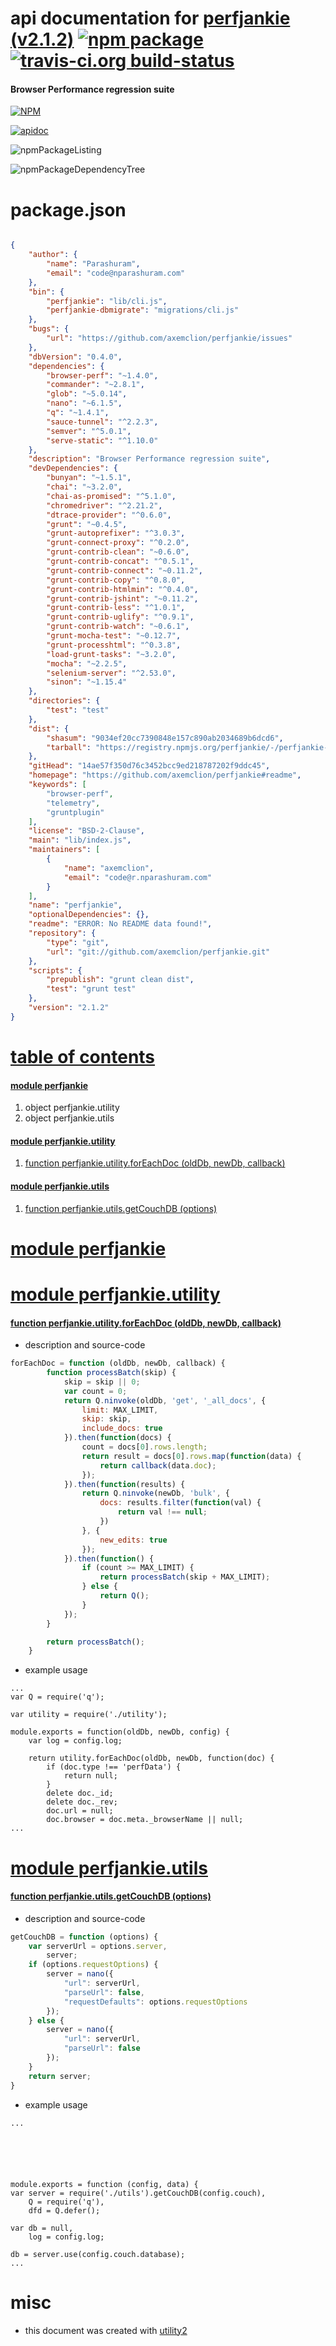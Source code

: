 # api documentation for  [perfjankie (v2.1.2)](https://github.com/axemclion/perfjankie#readme)  [![npm package](https://img.shields.io/npm/v/npmdoc-perfjankie.svg?style=flat-square)](https://www.npmjs.org/package/npmdoc-perfjankie) [![travis-ci.org build-status](https://api.travis-ci.org/npmdoc/node-npmdoc-perfjankie.svg)](https://travis-ci.org/npmdoc/node-npmdoc-perfjankie)
#### Browser Performance regression suite

[![NPM](https://nodei.co/npm/perfjankie.png?downloads=true)](https://www.npmjs.com/package/perfjankie)

[![apidoc](https://npmdoc.github.io/node-npmdoc-perfjankie/build/screenCapture.buildNpmdoc.browser._2Fhome_2Ftravis_2Fbuild_2Fnpmdoc_2Fnode-npmdoc-perfjankie_2Ftmp_2Fbuild_2Fapidoc.html.png)](https://npmdoc.github.io/node-npmdoc-perfjankie/build/apidoc.html)

![npmPackageListing](https://npmdoc.github.io/node-npmdoc-perfjankie/build/screenCapture.npmPackageListing.svg)

![npmPackageDependencyTree](https://npmdoc.github.io/node-npmdoc-perfjankie/build/screenCapture.npmPackageDependencyTree.svg)



# package.json

```json

{
    "author": {
        "name": "Parashuram",
        "email": "code@nparashuram.com"
    },
    "bin": {
        "perfjankie": "lib/cli.js",
        "perfjankie-dbmigrate": "migrations/cli.js"
    },
    "bugs": {
        "url": "https://github.com/axemclion/perfjankie/issues"
    },
    "dbVersion": "0.4.0",
    "dependencies": {
        "browser-perf": "~1.4.0",
        "commander": "~2.8.1",
        "glob": "~5.0.14",
        "nano": "~6.1.5",
        "q": "~1.4.1",
        "sauce-tunnel": "^2.2.3",
        "semver": "^5.0.1",
        "serve-static": "^1.10.0"
    },
    "description": "Browser Performance regression suite",
    "devDependencies": {
        "bunyan": "~1.5.1",
        "chai": "~3.2.0",
        "chai-as-promised": "^5.1.0",
        "chromedriver": "^2.21.2",
        "dtrace-provider": "^0.6.0",
        "grunt": "~0.4.5",
        "grunt-autoprefixer": "^3.0.3",
        "grunt-connect-proxy": "^0.2.0",
        "grunt-contrib-clean": "~0.6.0",
        "grunt-contrib-concat": "^0.5.1",
        "grunt-contrib-connect": "~0.11.2",
        "grunt-contrib-copy": "^0.8.0",
        "grunt-contrib-htmlmin": "^0.4.0",
        "grunt-contrib-jshint": "~0.11.2",
        "grunt-contrib-less": "^1.0.1",
        "grunt-contrib-uglify": "^0.9.1",
        "grunt-contrib-watch": "~0.6.1",
        "grunt-mocha-test": "~0.12.7",
        "grunt-processhtml": "^0.3.8",
        "load-grunt-tasks": "~3.2.0",
        "mocha": "~2.2.5",
        "selenium-server": "^2.53.0",
        "sinon": "~1.15.4"
    },
    "directories": {
        "test": "test"
    },
    "dist": {
        "shasum": "9034ef20cc7390848e157c890ab2034689b6dcd6",
        "tarball": "https://registry.npmjs.org/perfjankie/-/perfjankie-2.1.2.tgz"
    },
    "gitHead": "14ae57f350d76c3452bcc9ed218787202f9ddc45",
    "homepage": "https://github.com/axemclion/perfjankie#readme",
    "keywords": [
        "browser-perf",
        "telemetry",
        "gruntplugin"
    ],
    "license": "BSD-2-Clause",
    "main": "lib/index.js",
    "maintainers": [
        {
            "name": "axemclion",
            "email": "code@r.nparashuram.com"
        }
    ],
    "name": "perfjankie",
    "optionalDependencies": {},
    "readme": "ERROR: No README data found!",
    "repository": {
        "type": "git",
        "url": "git://github.com/axemclion/perfjankie.git"
    },
    "scripts": {
        "prepublish": "grunt clean dist",
        "test": "grunt test"
    },
    "version": "2.1.2"
}
```



# <a name="apidoc.tableOfContents"></a>[table of contents](#apidoc.tableOfContents)

#### [module perfjankie](#apidoc.module.perfjankie)
1.  object <span class="apidocSignatureSpan">perfjankie.</span>utility
1.  object <span class="apidocSignatureSpan">perfjankie.</span>utils

#### [module perfjankie.utility](#apidoc.module.perfjankie.utility)
1.  [function <span class="apidocSignatureSpan">perfjankie.utility.</span>forEachDoc (oldDb, newDb, callback)](#apidoc.element.perfjankie.utility.forEachDoc)

#### [module perfjankie.utils](#apidoc.module.perfjankie.utils)
1.  [function <span class="apidocSignatureSpan">perfjankie.utils.</span>getCouchDB (options)](#apidoc.element.perfjankie.utils.getCouchDB)



# <a name="apidoc.module.perfjankie"></a>[module perfjankie](#apidoc.module.perfjankie)



# <a name="apidoc.module.perfjankie.utility"></a>[module perfjankie.utility](#apidoc.module.perfjankie.utility)

#### <a name="apidoc.element.perfjankie.utility.forEachDoc"></a>[function <span class="apidocSignatureSpan">perfjankie.utility.</span>forEachDoc (oldDb, newDb, callback)](#apidoc.element.perfjankie.utility.forEachDoc)
- description and source-code
```javascript
forEachDoc = function (oldDb, newDb, callback) {
		function processBatch(skip) {
			skip = skip || 0;
			var count = 0;
			return Q.ninvoke(oldDb, 'get', '_all_docs', {
				limit: MAX_LIMIT,
				skip: skip,
				include_docs: true
			}).then(function(docs) {
				count = docs[0].rows.length;
				return result = docs[0].rows.map(function(data) {
					return callback(data.doc);
				});
			}).then(function(results) {
				return Q.ninvoke(newDb, 'bulk', {
					docs: results.filter(function(val) {
						return val !== null;
					})
				}, {
					new_edits: true
				});
			}).then(function() {
				if (count >= MAX_LIMIT) {
					return processBatch(skip + MAX_LIMIT);
				} else {
					return Q();
				}
			});
		}

		return processBatch();
	}
```
- example usage
```shell
...
var Q = require('q');

var utility = require('./utility');

module.exports = function(oldDb, newDb, config) {
	var log = config.log;

	return utility.forEachDoc(oldDb, newDb, function(doc) {
		if (doc.type !== 'perfData') {
			return null;
		}
		delete doc._id;
		delete doc._rev;
		doc.url = null;
		doc.browser = doc.meta._browserName || null;
...
```



# <a name="apidoc.module.perfjankie.utils"></a>[module perfjankie.utils](#apidoc.module.perfjankie.utils)

#### <a name="apidoc.element.perfjankie.utils.getCouchDB"></a>[function <span class="apidocSignatureSpan">perfjankie.utils.</span>getCouchDB (options)](#apidoc.element.perfjankie.utils.getCouchDB)
- description and source-code
```javascript
getCouchDB = function (options) {
    var serverUrl = options.server,
        server;
    if (options.requestOptions) {
        server = nano({
            "url": serverUrl,
            "parseUrl": false,
            "requestDefaults": options.requestOptions
        });
    } else {
        server = nano({
            "url": serverUrl,
            "parseUrl": false
        });
    }
    return server;
}
```
- example usage
```shell
...






module.exports = function (config, data) {
var server = require('./utils').getCouchDB(config.couch),
    Q = require('q'),
    dfd = Q.defer();

var db = null,
    log = config.log;

db = server.use(config.couch.database);
...
```



# misc
- this document was created with [utility2](https://github.com/kaizhu256/node-utility2)
